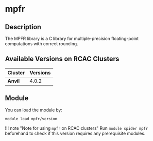 # mpfr

## Description
The MPFR library is a C library for multiple-precision floating-point computations with correct rounding.

## Available Versions on RCAC Clusters
|Cluster|Versions|
|---|---|
|**Anvil**|4.0.2|

## Module
You can load the module by:

```bash
module load mpfr/version
```

!!! note "Note for using `mpfr` on RCAC clusters"
    Run `module spider mpfr` beforehand to check if this version requires any prerequisite modules.
